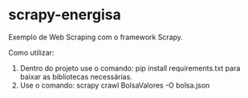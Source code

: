 # scrapy-energisa
Exemplo de Web Scraping com o framework Scrapy.

Como utilizar:
1. Dentro do projeto use o comando: pip install requirements.txt para baixar as bibliotecas necessárias.
2. Use o comando: scrapy crawl BolsaValores -O bolsa.json
